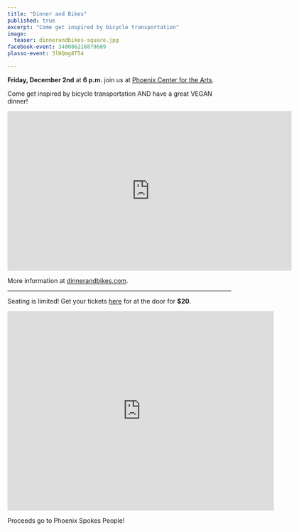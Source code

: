 ```yaml
---
title: "Dinner and Bikes"
published: true
excerpt: "Come get inspired by bicycle transportation"
image:
  teaser: dinnerandbikes-square.jpg
facebook-event: 348086218879689
plasso-event: 3lHQmg8T54

---
```


**Friday, December 2nd** at **6 p.m.** join us at  [Phoenix Center for the Arts](http://phoenixcenterforthearts.org/).

Come get inspired by bicycle transportation AND have a great VEGAN dinner!

<iframe src="https://player.vimeo.com/video/170113809" width="640" height="360" frameborder="0" webkitallowfullscreen mozallowfullscreen allowfullscreen></iframe>

More information at [dinnerandbikes.com](dinnerandbikes.com/about).

---

Seating is limited! Get your tickets [here](https://plasso.com/s/3lHQmg8T54) for at the door for **$20**.

<iframe
src="https://www.google.com/maps/embed?pb=!1m14!1m8!1m3!1d13314.119947164936!2d-112.0697464!3d33.4615499!3m2!1i1024!2i768!4f13.1!3m3!1m2!1s0x0%3A0xf4813c9d766d1ee5!2sPhoenix+Center+for+the+Arts!5e0!3m2!1sen!2sus!4v1479171069504" width="600" height="450" frameborder="0" style="border:0" allowfullscreen></iframe>

Proceeds go to Phoenix Spokes People!
